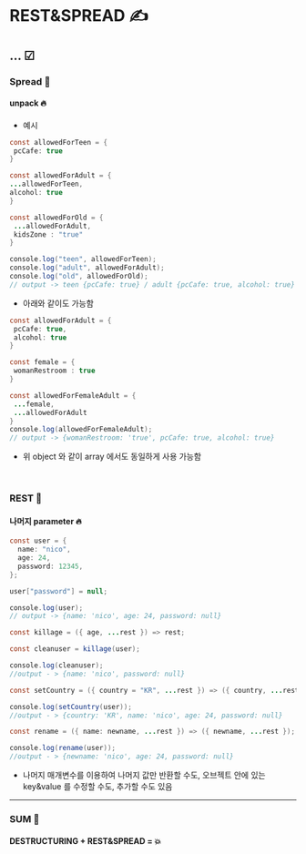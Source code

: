 REST&SPREAD ✍️
=============
... ☑
-------------

### Spread 💬
#### unpack 🔥
+ 예시
 ```java
 const allowedForTeen = {
  pcCafe: true
 }
 
 const allowedForAdult = {
 ...allowedForTeen,
 alcohol: true
 }
 
 const allowedForOld = {
  ...allowedForAdult,
  kidsZone : "true"
 }
 
console.log("teen", allowedForTeen);
console.log("adult", allowedForAdult);
console.log("old", allowedForOld);
// output -> teen {pcCafe: true} / adult {pcCafe: true, alcohol: true} / old {pcCafe: true, alcohol: true, kidsZone: false}, 
```
+ 아래와 같이도 가능함
 ```java
 const allowedForAdult = {
  pcCafe: true,
  alcohol: true
 }
 
 const female = {
  womanRestroom : true
 }
 
 const allowedForFemaleAdult = {
  ...female,
  ...allowedForAdult
 }
console.log(allowedForFemaleAdult);
// output -> {womanRestroom: 'true', pcCafe: true, alcohol: true}
```
+ 위 object 와 같이 array 에서도 동일하게 사용 가능함

<br/>

### REST 💬
#### 나머지 parameter 🔥

```java
const user = {
  name: "nico",
  age: 24,
  password: 12345,
};

user["password"] = null;

console.log(user);
// output -> {name: 'nico', age: 24, password: null}

const killage = ({ age, ...rest }) => rest;

const cleanuser = killage(user);

console.log(cleanuser);
//output - > {name: 'nico', password: null}

const setCountry = ({ country = "KR", ...rest }) => ({ country, ...rest });

console.log(setCountry(user));
//output - > {country: 'KR', name: 'nico', age: 24, password: null}

const rename = ({ name: newname, ...rest }) => ({ newname, ...rest });

console.log(rename(user));
//output - > {newname: 'nico', age: 24, password: null}
```
+ 나머지 매개변수를 이용하여 나머지 값만 반환할 수도, 오브젝트 안에 있는 key&value 를 수정할 수도, 추가할 수도 있음 

 

 <hr/>
 
 
 ### SUM 🤝
#### DESTRUCTURING + REST&SPREAD = 💥

 
